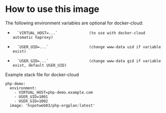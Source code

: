 # How to use this image

The following environment variables are optional for docker-cloud:

-       `VIRTUAL_HOST=...`              (to use with docker-cloud automatic haproxy)
-       `USER_UID=...`                  (change www-data uid if variable exist)
-       `USER_GID=...`                  (change www-data gid if variable exist, default USER_UID)

Example stack file for docker-cloud
~~~
php-demo:
  environment:
    - VIRTUAL_HOST=php-demo.example.com
    - USER_UID=1001
    - USER_GID=1002
  image: 'hspotweb03/php-orgplan:latest'
~~~
